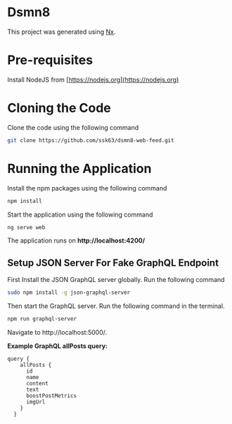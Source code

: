 # Dsmn8

This project was generated using [Nx](https://nx.dev).

# Pre-requisites

Install NodeJS from [https://nodejs.org](https://nodejs.org)

# Cloning the Code

Clone the code using the following command

```bash
git clone https://github.com/ssk63/dsmn8-web-feed.git
```

# Running the Application

Install the npm packages using the following command

```bash
npm install
```

Start the application using the following command

```bash
ng serve web
```

The application runs on **http://localhost:4200/**

## Setup JSON Server For Fake GraphQL Endpoint

First Install the JSON GraphQL server globally. Run the following command

```bash
sudo npm install -g json-graphql-server
```

Then start the GraphQL server. Run the following command in the terminal.

```bash
npm run graphql-server
```

Navigate to http://localhost:5000/.

**Example GraphQL allPosts query:**

```
query {
    allPosts {
      id
      name
      content
      text
      boostPostMetrics
      imgUrl
    }
  }
```
